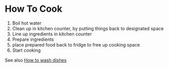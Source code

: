 # How To Cook

1. Boil hot water
1. Clean up in kitchen counter, by putting things back to designated space
1. Line up ingredients in kitchen counter
1. Prepare ingredients
1. place prepared food back to fridge to free up cooking space
1. Start cooking

See also [How to wash dishes](how-to-wash-dishes.md)
